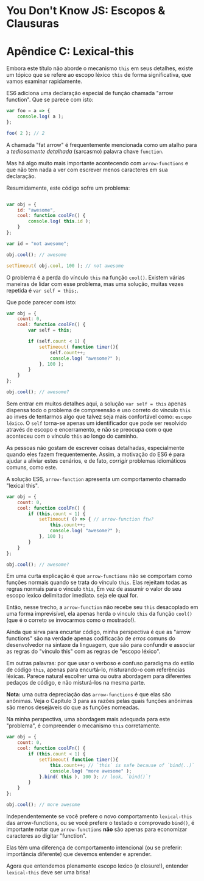 # You Don't Know JS: Escopos & Clausuras
# Apêndice C: Lexical-this

Embora este título não aborde o mecanismo `this` em seus detalhes, existe um tópico que se refere ao escopo léxico `this` de forma significativa, que vamos examinar rapidamente.

ES6 adiciona uma declaração especial de função chamada "arrow function". Que se parece com isto:

```js
var foo = a => {
	console.log( a );
};

foo( 2 ); // 2
```

A chamada "fat arrow" é frequentemente mencionada como um atalho para a *tediosamente detalhada* (sarcasmo) palavra chave `function`.

Mas há algo muito mais importante acontecendo com `arrow-functions` e que não tem nada a ver com escrever menos caracteres em sua declaração.

Resumidamente, este código sofre um problema:

```js

var obj = {
	id: "awesome",
	cool: function coolFn() {
		console.log( this.id );
	}
};

var id = "not awesome";

obj.cool(); // awesome

setTimeout( obj.cool, 100 ); // not awesome
```

O problema é a perda do vínculo `this` na função `cool()`.  Existem várias maneiras de lidar com esse problema, mas uma solução, muitas vezes repetida é `var self = this;`.

Que pode parecer com isto:

```js
var obj = {
	count: 0,
	cool: function coolFn() {
		var self = this;

		if (self.count < 1) {
			setTimeout( function timer(){
				self.count++;
				console.log( "awesome?" );
			}, 100 );
		}
	}
};

obj.cool(); // awesome?
```

Sem entrar em muitos detalhes aqui, a solução `var self = this` apenas dispensa todo o problema de compreensão e uso correto do vínculo `this` ao inves de tentarmos algo que talvez seja mais confortável como: `escopo léxico`. O `self` torna-se apenas um identificador que pode ser resolvido através de escopo e encerramento, e não se preocupa com o que aconteceu com o vínculo `this` ao longo do caminho.

As pessoas não gostam de escrever coisas detalhadas, especialmente quando eles fazem frequentemente.
Assim, a motivação do ES6 é para ajudar a aliviar estes cenários, e de fato, *corrigir* problemas idiomáticos comuns, como este.

A solução ES6, `arrow-function` apresenta um comportamento chamado "lexical this".

```js
var obj = {
	count: 0,
	cool: function coolFn() {
		if (this.count < 1) {
			setTimeout( () => { // arrow-function ftw?
				this.count++;
				console.log( "awesome?" );
			}, 100 );
		}
	}
};

obj.cool(); // awesome?
```

Em uma curta explicação é que `arrow-functions` não se comportam como funções normais quando se trata do vínculo `this`. Elas rejeitam todas as regras normais para o vinculo `this`, Em vez de assumir o valor do seu escopo lexico delimitador imediato. seja ele qual for.

Então, nesse trecho, a `arrow-function` não recebe seu `this` desacoplado em uma forma imprevisível, ela apenas herda o vinculo `this` da função `cool()` (que é o correto se invocarmos como o mostrado!).

Ainda que sirva para encurtar código, minha perspectiva é que as "arrow functions" são na verdade apenas codificacão de *erros* comuns do desenvolvedor na sintaxe da linguagem, que são para confundir e associar as regras do "vínculo this" com as regras de "escopo léxico".

Em outras palavras: por que usar o verboso e confuso paradigma do estilo de código `this`, apenas para encurtá-lo, misturando-o com referências léxicas. Parece natural escolher uma ou outra abordagem para diferentes pedaços de código, e não misturá-los na mesma parte.

**Nota:** uma outra depreciação das `arrow-functions` é que elas são anônimas. Veja o Capítulo 3 para as razões pelas quais funções anônimas são menos desejáveis do que as funções nomeadas.

Na minha perspectiva, uma abordagem mais adequada para este "problema", é compreender o mecanismo `this` corretamente.

```js
var obj = {
	count: 0,
	cool: function coolFn() {
		if (this.count < 1) {
			setTimeout( function timer(){
				this.count++; // `this` is safe because of `bind(..)`
				console.log( "more awesome" );
			}.bind( this ), 100 ); // look, `bind()`!
		}
	}
};

obj.cool(); // more awesome
```

Independentemente se você prefere o novo comportamento `lexical-this` das arrow-functions, ou se você prefere o testado e comprovado `bind()`, é importante notar que `arrow-functions` **não** são apenas para economizar caracteres ao digitar "function".

Elas têm uma diferença de comportamento intencional (ou se preferir: importância diferente) que devemos entender e aprender.

Agora que entendemos plenamente escopo lexico (e closure!), entender `lexical-this` deve ser uma brisa!
